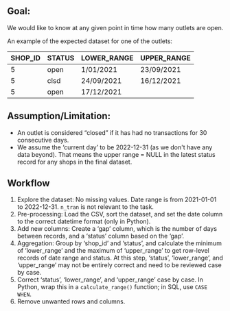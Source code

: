 ## Goal: 
We would like to know at any given point in time how many outlets are open. 

An example of the expected dataset for one of the outlets:

| SHOP_ID | STATUS | LOWER_RANGE | UPPER_RANGE |
| --- | --- | --- | --- |
| 5 | open | 1/01/2021 | 23/09/2021 |
| 5 | clsd | 24/09/2021 | 16/12/2021 |
| 5 | open | 17/12/2021 |  |

## Assumption/Limitation:

- An outlet is considered “closed” if it has had no transactions for 30 consecutive days.
- We assume the ‘current day’ to be 2022-12-31 (as we don't have any data beyond). That means the upper range = NULL in the latest status record for any shops in the final dataset.

## Workflow

1. Explore the dataset:  No missing values. Date range is from 2021-01-01 to 2022-12-31. `n_tran` is not relevant to the task.
2. Pre-processing: Load the CSV, sort the dataset, and set the date column to the correct datetime format (only in Python).
3. Add new columns: Create a ‘gap’ column, which is the number of days between records, and a ‘status’ column based on the ‘gap’.
4. Aggregation: Group by ‘shop_id’ and ‘status’, and calculate the minimum of ‘lower_range’ and the maximum of ‘upper_range’ to get row-level records of date range and status. At this step, ‘status’, ‘lower_range’, and ‘upper_range’ may not be entirely correct and need to be reviewed case by case.
5. Correct ‘status’, ‘lower_range’, and ‘upper_range’ case by case. In Python, wrap this in a `calculate_range()` function; in SQL, use `CASE WHEN`.
6. Remove unwanted rows and columns.
